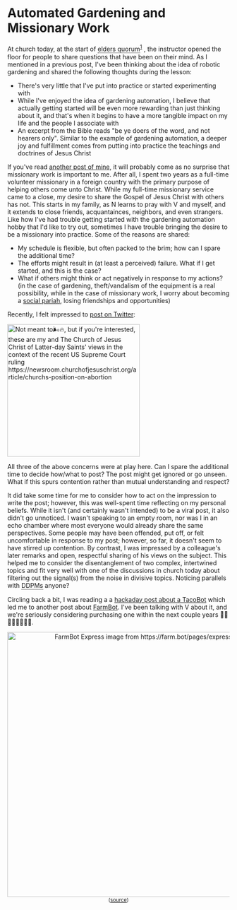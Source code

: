# Automated Gardening and Missionary Work

At church today, at the start of
<span class="tooltip"> elders quorum
    <span class="tooltiptext">
        In addition to the group worship that happens during Sunday services, every
        congregation of the Church has an organization for men called the elders quorum.
        The name comes from the Bible, where men who served in the priesthood were often
        referred to as elders. A quorum is another word for a group of people united by
        a shared purpose. In the case of the elders quorum, that purpose is to come
        together and help each other serve as better sons, brothers, husbands, fathers,
        and members of the community. Members also work together to fulfill
        congregational assignments, build unity, and learn about Jesus.
    </span>
</span><sup>[1][elders-quorum]</sup>
, the instructor opened the floor for people to share questions that have been on their
mind. As I mentioned in a previous post, I've been thinking about the idea of robotic
gardening and shared the following thoughts during the lesson:

- There's very little that I've put into practice or started experimenting with
- While I've enjoyed the idea of gardening automation, I believe that actually getting
  started will be even more rewarding than just thinking about it, and that's when it
  begins to have a more tangible impact on my life and the people I associate with
- An excerpt from the Bible reads "be ye doers of the word, and not hearers only".
  Similar to the example of gardening automation, a deeper joy and fulfillment comes
  from putting into practice the teachings and doctrines of Jesus Christ

If you've read [another post of
mine](https://sgbaird.github.io/faith-family-science/2022/05/01/why-faith.html), it will
probably come as no surprise that missionary work is important to me. After all, I spent
two years as a full-time volunteer missionary in a foreign country with the primary
purpose of helping others come unto Christ. While my full-time missionary service came
to a close, my desire to share the Gospel of Jesus Christ with others has not. This
starts in my family, as N learns to pray with V and myself, and it extends to close
friends, acquantainces, neighbors, and even strangers. Like how I've had trouble getting
started with the gardening automation hobby that I'd like to try out, sometimes I have
trouble bringing the desire to be a missionary into practice. Some of the reasons are
shared:

- My schedule is flexible, but often packed to the brim; how can I spare the additional
  time?
- The efforts might result in (at least a perceived) failure. What if I get started, and
  this is the case?
- What if others might think or act negatively in response to my actions? (in the case
  of gardening, theft/vandalism of the equipment is a real possibility, while in the
  case of missionary work, I worry about becoming a [social
  pariah](https://www.google.com/search?q=social+pariah), losing friendships and
  opportunities)

Recently, I felt impressed to [post on
Twitter](https://twitter.com/SterlingBaird1/status/1540516208046247936):

<img src="https://sgbaird.github.io/faith-family-science/assets/img/twitter-post-abortion.png" alt="Not meant to🌬️🔥, but if you're interested, these are my and The Church of Jesus Christ
of Latter-day Saints' views in the context of the recent US Supreme Court ruling
https://newsroom.churchofjesuschrist.org/article/churchs-position-on-abortion" width=300>

All three of the above concerns were at play here. Can I spare the additional time to
decide how/what to post? The post might get ignored or go unseen. What if this spurs
contention rather than mutual understanding and respect?

It did take some time for me to consider how to act on the impression to write the post;
however, this was well-spent time reflecting on my personal beliefs. While it isn't (and
certainly wasn't intended) to be a viral post, it also didn't go unnoticed. I wasn't
speaking to an empty room, nor was I in an echo chamber where most everyone would
already share the same perspectives. Some people may have been offended, put off, or
felt uncomfortable in response to my post; however, so far, it doesn't seem to have
stirred up contention. By contrast, I was impressed by a colleague's later remarks and
open, respectful sharing of his views on the subject. This helped me to consider the
disentanglement of two complex, intertwined topics and fit very well with one of the
discussions in church today about filtering out the signal(s) from the noise in
divisive topics. Noticing parallels with
<span class="tooltip"> DDPMs
    <span class="tooltiptext">denoising diffusion probabilistic models</span>
</span>
anyone?

Circling back a bit, I was reading a a [hackaday post about a
TacoBot](https://hackaday.com/2022/06/22/an-impressively-functional-tacobot/) which led
me to another post about [FarmBot](https://farm.bot/). I've been talking with V about
it, and we're seriously considering purchasing one within the next couple years
👩‍🌾🌾🌱🍃🌿🌳🍅.

<center><img src="https://sgbaird.github.io/faith-family-science/assets/img/farmbot.jpg"
width=600 alt="FarmBot Express image from https://farm.bot/pages/express"></center>
<center><sup>(<a href=https://farm.bot/pages/express>source</a>)</sup></center>

[elders-quorum]: https://www.churchofjesuschrist.org/comeuntochrist/belong/a-place-for-everyone/elders-quorum

<!-- TOOLTIP TEMPLATE -->
<!--
<span class="tooltip">DISPLAYED_TEXT
    <span class="tooltiptext">TOOLTIP_TEXT</span>
</span>
-->

<!-- TOOLTIP TEMPLATE WITH URL-->
<!--
<span class="tooltip">DISPLAYED_TEXT
    <span class="tooltiptext">TOOLTIP_TEXT <a href=https://www.google.com>LINK_TEXT</a></span>
</span>
-->

<!-- TOOLTIP TEMPLATE WITH SUPERSCRIPT CITATION-->
<!--
<span class="tooltip">DISPLAYED_TEXT
    <span class="tooltiptext">TOOLTIP_TEXT <a href=https://www.google.com>LINK_TEXT</a></span>
</span><sup>[1][Google]</sup>

[Google]: https://www.google.com
-->


<style>
.tooltip {
  position: relative;
  display: inline-block;
  border-bottom: 1px dotted black;
}

.tooltip .tooltiptext {
  visibility: hidden;
  width: 360px;
  background-color: black;
  color: #fff;
  text-align: center;
  border-radius: 6px;
  padding: 5px 0;
  position: absolute;
  z-index: 1;
  bottom: 150%;
  left: 50%;
  margin-left: -60px;
}

.tooltip .tooltiptext::after {
  content: "";
  position: absolute;
  top: 100%;
  left: 50%;
  margin-left: -5px;
  border-width: 5px;
  border-style: solid;
  border-color: black transparent transparent transparent;
}

.tooltip:hover .tooltiptext {
  visibility: visible;
}
</style>
